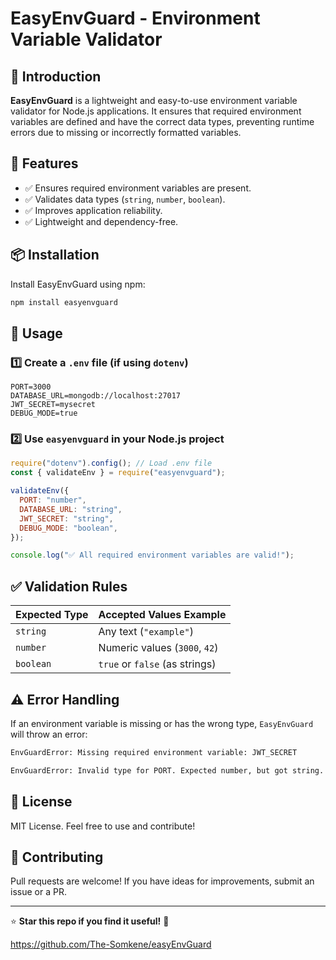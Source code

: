 # EasyEnvGuard - Environment Variable Validator

## 📌 Introduction

**EasyEnvGuard** is a lightweight and easy-to-use environment variable validator for Node.js applications. It ensures that required environment variables are defined and have the correct data types, preventing runtime errors due to missing or incorrectly formatted variables.

## 🚀 Features

- ✅ Ensures required environment variables are present.
- ✅ Validates data types (`string`, `number`, `boolean`).
- ✅ Improves application reliability.
- ✅ Lightweight and dependency-free.

## 📦 Installation

Install EasyEnvGuard using npm:

```sh
npm install easyenvguard
```

## 🔧 Usage

### 1️⃣ Create a `.env` file (if using `dotenv`)

```env
PORT=3000
DATABASE_URL=mongodb://localhost:27017
JWT_SECRET=mysecret
DEBUG_MODE=true
```

### 2️⃣ Use `easyenvguard` in your Node.js project

```javascript
require("dotenv").config(); // Load .env file
const { validateEnv } = require("easyenvguard");

validateEnv({
  PORT: "number",
  DATABASE_URL: "string",
  JWT_SECRET: "string",
  DEBUG_MODE: "boolean",
});

console.log("✅ All required environment variables are valid!");
```

## ✅ Validation Rules

| Expected Type | Accepted Values Example        |
| ------------- | ------------------------------ |
| `string`      | Any text (`"example"`)         |
| `number`      | Numeric values (`3000`, `42`)  |
| `boolean`     | `true` or `false` (as strings) |

## ⚠️ Error Handling

If an environment variable is missing or has the wrong type, `EasyEnvGuard` will throw an error:

```sh
EnvGuardError: Missing required environment variable: JWT_SECRET
```

```sh
EnvGuardError: Invalid type for PORT. Expected number, but got string.
```

## 📜 License

MIT License. Feel free to use and contribute!

## 🤝 Contributing

Pull requests are welcome! If you have ideas for improvements, submit an issue or a PR.

---

⭐ **Star this repo if you find it useful!** 🚀

https://github.com/The-Somkene/easyEnvGuard
